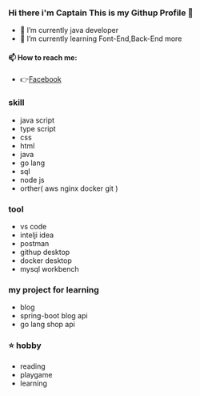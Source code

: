 ### Hi there i'm Captain This is my Githup Profile 👋

- 🔭 I’m currently java developer
- 🌱 I’m currently learning Font-End,Back-End more

 #### 📫 How to reach me:
 - 👉[Facebook](https://www.facebook.com/captainz.thanyatab)

### skill
   - java script
   - type script
   - css
   - html
   - java
   - go lang
   - sql
   - node js
   - orther( aws nginx docker git )
      

### tool
   - vs code
   - intelji idea
   - postman
   - githup desktop
   - docker desktop
   - mysql workbench 

###  my project for learning 
   - blog 
   - spring-boot blog api
   - go lang shop api 
### ⭐ hobby
   - reading 
   - playgame
   - learning 

<!--
**captainthx/captainthx** is a ✨ _special_ ✨ repository because its `README.md` (this file) appears on your GitHub profile.

Here are some ideas to get you started:

- 🔭 I’m currently working on ...
- 🌱 I’m currently learning ...
- 👯 I’m looking to collaborate on ...
- 🤔 I’m looking for help with ...
- 💬 Ask me about ...
- 📫 How to reach me: ...
- 😄 Pronouns: ...
- ⚡ Fun fact: ...
-->
